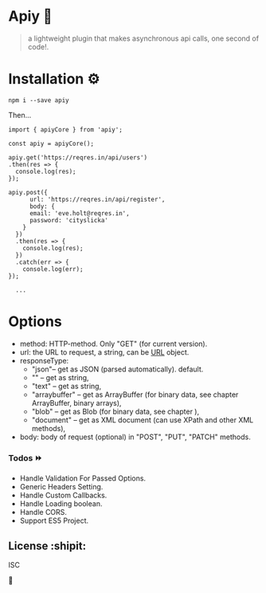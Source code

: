 # Apiy 🚀
> a lightweight plugin that makes asynchronous api calls, one second of code!.

# Installation ⚙️

`npm i --save apiy`

Then...

```
import { apiyCore } from 'apiy';

const apiy = apiyCore();

apiy.get('https://reqres.in/api/users')
.then(res => {
  console.log(res);
});

apiy.post({
      url: 'https://reqres.in/api/register',
      body: {
      email: 'eve.holt@reqres.in',
      password: 'cityslicka'
    }
  })
  .then(res => {
    console.log(res);
  })
  .catch(err => {
    console.log(err);
});
  
  ...
```
# Options
- method: HTTP-method. Only "GET" (for current version).
- url:  the URL to request, a string, can be [URL](https://javascript.info/url) object.
- responseType: 
   - "json"– get as JSON (parsed automatically). default.
   - "" – get as string,
   - "text" – get as string,
   - "arraybuffer" – get as ArrayBuffer (for binary data, see chapter ArrayBuffer, binary arrays),
   - "blob" – get as Blob (for binary data, see chapter ),
   - "document" – get as XML document (can use XPath and other XML methods),
 - body: body of request (optional) in "POST", "PUT", "PATCH" methods.

### Todos :fast_forward:
  - Handle Validation For Passed Options.
  - Generic Headers Setting.
  - Handle Custom Callbacks.
  - Handle Loading boolean.
  - Handle CORS.
  - Support ES5 Project.
 
 License :shipit:
----
ISC 

:open_hands:
